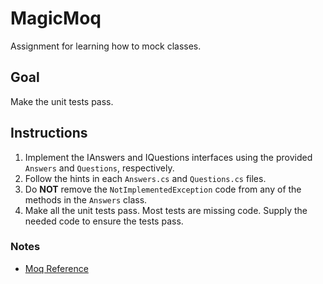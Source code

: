 # MagicMoq
Assignment for learning how to mock classes.

## Goal
Make the unit tests pass.

## Instructions

1. Implement the IAnswers and IQuestions interfaces using the provided `Answers` and `Questions`, respectively.
2. Follow the hints in each `Answers.cs` and `Questions.cs` files.
3. Do **NOT** remove the `NotImplementedException` code from any of the methods in the `Answers` class.
4. Make all the unit tests pass. Most tests are missing code. Supply the needed code to ensure the tests pass.

### Notes

- [Moq Reference](https://github.com/Moq/moq4/wiki/Quickstart)
